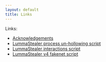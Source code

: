 ```yaml
---
layout: default
title: Links
---
```


Links:

- [Acknowledgements](acknowledgements)
- [LummaStealer process un-hollowing script](scripts/x64dbg/01-lummastealer_process_unhollowing)
- [LummaStealer interactions script](scripts/x64dbg/02-lummastealer_interactions)
- [LummaStealer v4 fakenet script](scripts/fakenet/01-lummastealer_v4_fakenet)